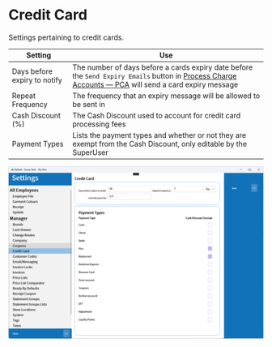 # Credit Card

Settings pertaining to credit cards.

| Setting | Use |
| --- | --- |
| Days before expiry to notify | The number of days before a cards expiry date before the `Send Expiry Emails` button in [Process Charge Accounts — PCA](/Documentation/Commands/Process-Charge-Accounts-—-PCA.md) will send a card expiry message |
| Repeat Frequency | The frequency that an expiry message will be allowed to be sent in |
| Cash Discount (%) | The Cash Discount used to account for credit card processing fees |
| Payment Types | Lists the payment types and whether or not they are exempt from the Cash Discount, only editable by the SuperUser |

![Credit Card](/.attachments/Documentation/CreditCard.png "Credit Card")